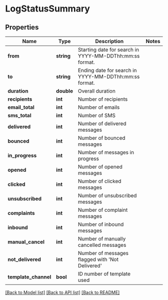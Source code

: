 # LogStatusSummary

## Properties
Name | Type | Description | Notes
------------ | ------------- | ------------- | -------------
**from** | **string** | Starting date for search in YYYY-MM-DDThh:mm:ss format. | 
**to** | **string** | Ending date for search in YYYY-MM-DDThh:mm:ss format. | 
**duration** | **double** | Overall duration | 
**recipients** | **int** | Number of recipients | 
**email_total** | **int** | Number of emails | 
**sms_total** | **int** | Number of SMS | 
**delivered** | **int** | Number of delivered messages | 
**bounced** | **int** | Number of bounced messages | 
**in_progress** | **int** | Number of messages in progress | 
**opened** | **int** | Number of opened messages | 
**clicked** | **int** | Number of clicked messages | 
**unsubscribed** | **int** | Number of unsubscribed messages | 
**complaints** | **int** | Number of complaint messages | 
**inbound** | **int** | Number of inbound messages | 
**manual_cancel** | **int** | Number of manually cancelled messages | 
**not_delivered** | **int** | Number of messages flagged with &#39;Not Delivered&#39; | 
**template_channel** | **bool** | ID number of template used | 

[[Back to Model list]](../README.md#documentation-for-models) [[Back to API list]](../README.md#documentation-for-api-endpoints) [[Back to README]](../README.md)


